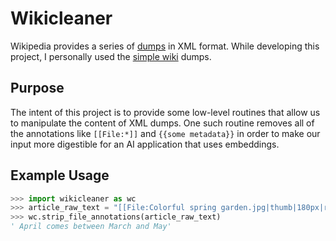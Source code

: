 # Wikicleaner

Wikipedia provides a series of [dumps](https://dumps.wikimedia.org/backup-index.html) in XML format. While developing this project, I personally used the [simple wiki](https://dumps.wikimedia.org/simplewiki/20240201/) dumps.

## Purpose

The intent of this project is to provide some low-level routines that allow us to manipulate the content of XML dumps. One such routine removes all of the annotations like `[[File:*]]` and `{{some metadata}}` in order to make our input more digestible for an AI application that uses embeddings.

## Example Usage

```py
>>> import wikicleaner as wc
>>> article_raw_text = "[[File:Colorful spring garden.jpg|thumb|180px|right|[[Spring]] flowers in April in the [[Northern Hemisphere]].]] April comes between [[March]] and [[May]]"
>>> wc.strip_file_annotations(article_raw_text)
' April comes between March and May'
```